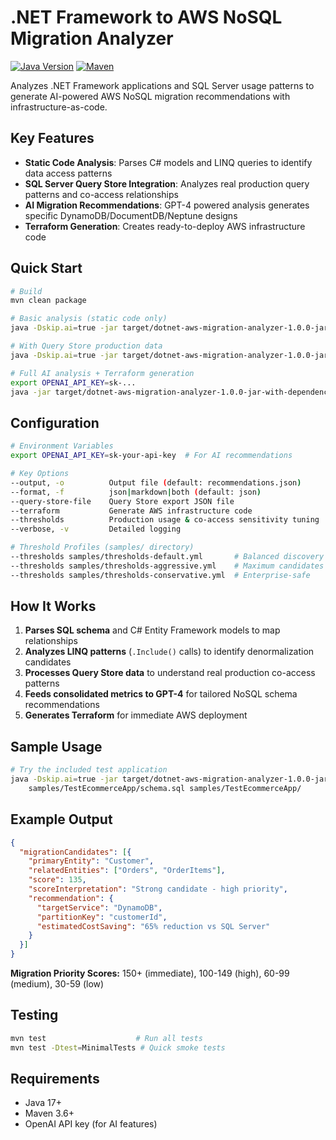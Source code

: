 # .NET Framework to AWS NoSQL Migration Analyzer

[![Java Version](https://img.shields.io/badge/Java-17%2B-blue)](https://adoptium.net/)
[![Maven](https://img.shields.io/badge/Maven-3.6%2B-blue)](https://maven.apache.org/)

Analyzes .NET Framework applications and SQL Server usage patterns to generate AI-powered AWS NoSQL migration recommendations with infrastructure-as-code.

## Key Features

- **Static Code Analysis**: Parses C# models and LINQ queries to identify data access patterns
- **SQL Server Query Store Integration**: Analyzes real production query patterns and co-access relationships  
- **AI Migration Recommendations**: GPT-4 powered analysis generates specific DynamoDB/DocumentDB/Neptune designs
- **Terraform Generation**: Creates ready-to-deploy AWS infrastructure code

## Quick Start

```bash
# Build
mvn clean package

# Basic analysis (static code only)
java -Dskip.ai=true -jar target/dotnet-aws-migration-analyzer-1.0.0-jar-with-dependencies.jar schema.sql ./src/

# With Query Store production data
java -Dskip.ai=true -jar target/dotnet-aws-migration-analyzer-1.0.0-jar-with-dependencies.jar schema.sql ./src/ --query-store-file query-store-export.json

# Full AI analysis + Terraform generation
export OPENAI_API_KEY=sk-...
java -jar target/dotnet-aws-migration-analyzer-1.0.0-jar-with-dependencies.jar schema.sql ./src/ --query-store-file query-store-export.json --terraform
```

## Configuration

```bash
# Environment Variables
export OPENAI_API_KEY=sk-your-api-key  # For AI recommendations

# Key Options  
--output, -o          Output file (default: recommendations.json)
--format, -f          json|markdown|both (default: json)  
--query-store-file    Query Store export JSON file
--terraform           Generate AWS infrastructure code
--thresholds          Production usage & co-access sensitivity tuning
--verbose, -v         Detailed logging

# Threshold Profiles (samples/ directory)
--thresholds samples/thresholds-default.yml       # Balanced discovery
--thresholds samples/thresholds-aggressive.yml    # Maximum candidates  
--thresholds samples/thresholds-conservative.yml  # Enterprise-safe
```

## How It Works

1. **Parses SQL schema** and C# Entity Framework models to map relationships
2. **Analyzes LINQ patterns** (`.Include()` calls) to identify denormalization candidates  
3. **Processes Query Store data** to understand real production co-access patterns
4. **Feeds consolidated metrics to GPT-4** for tailored NoSQL schema recommendations
5. **Generates Terraform** for immediate AWS deployment

## Sample Usage

```bash
# Try the included test application
java -Dskip.ai=true -jar target/dotnet-aws-migration-analyzer-1.0.0-jar-with-dependencies.jar \
    samples/TestEcommerceApp/schema.sql samples/TestEcommerceApp/
```

## Example Output

```json
{
  "migrationCandidates": [{
    "primaryEntity": "Customer", 
    "relatedEntities": ["Orders", "OrderItems"],
    "score": 135,
    "scoreInterpretation": "Strong candidate - high priority",
    "recommendation": {
      "targetService": "DynamoDB",
      "partitionKey": "customerId",
      "estimatedCostSaving": "65% reduction vs SQL Server"
    }
  }]
}
```

**Migration Priority Scores:** 150+ (immediate), 100-149 (high), 60-99 (medium), 30-59 (low)

## Testing

```bash
mvn test                    # Run all tests
mvn test -Dtest=MinimalTests # Quick smoke tests
```

## Requirements

- Java 17+
- Maven 3.6+
- OpenAI API key (for AI features)
